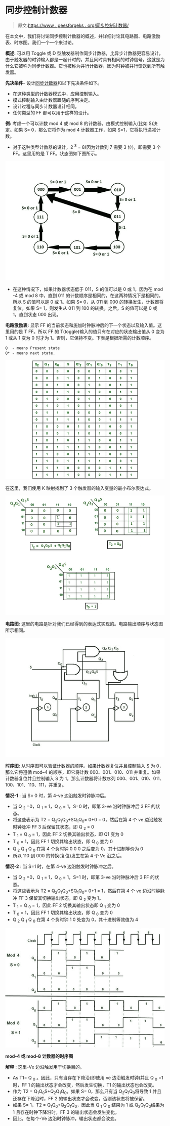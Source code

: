 # 同步控制计数器

> 原文:[https://www . geesforgeks . org/同步控制计数器/](https://www.geeksforgeeks.org/synchronous-controlled-counter/)

在本文中，我们将讨论同步控制计数器的概述，并详细讨论其电路图、电路激励表、时序图。我们一个一个来讨论。

**概述:**
可以用 Toggle 或 D 型触发器制作同步计数器，比异步计数器更容易设计。由于触发器的时钟输入都是一起计时的，并且同时具有相同的时钟信号，这就是为什么它被称为同步计数器。它也被称为并行计数器，因为时钟被并行馈送到所有触发器。

**先决条件**–
设计[同步计数器](https://www.geeksforgeeks.org/differences-between-synchronous-and-asynchronous-counter/)和以下先决条件如下。

*   在这种类型的计数器模式中，应用控制输入。
*   模式控制输入由计数器跟随的序列决定。
*   设计过程与同步计数器设计相同。
*   任何类型的 FF 都可以用于这样的设计。

**例:**
考虑一个可以计数 mod 4 或 mod 8 的计数器，由模式控制输入(比如 S)决定。如果 S= 0，那么它将作为 mod 4 计数器工作，如果 S=1，它将执行递减计数。

*   对于这种类型计数器的设计，2 <sup>3</sup> = 8(因为计数到 7 需要 3 位)，即需要 3 个 FF。这里用的是 T FF。状态图如下图所示。

![](img/d2b3f400bce7361d9ee71d0248e44f9f.png)

*   在这种情况下，如果计数器状态低于 011，S 的值可以是 0 或 1，因为在 mod -4 或 mod 8 中，直到 011 的计数顺序是相同的，在这两种情况下是相同的。所以 S 的值可以是 0 或 1。如果 S= 0，从 011 到 000 的转换发生，计数器将复位。如果 S= 1，则发生从 011 到 100 的转换。之后，S 的值可以是 0 或 1，直到状态 000 出现。

**电路激励表:**
显示 FF 的当前状态和施加时钟脉冲后的下一个状态以及输入值。这里用的是 T FF。所以 FF 的 T(toggle)输入的值只有在对应的状态输出值从 0 变为 1 或从 1 变为 0 时才为 1。否则，它保持不变。下表是根据所需的计数顺序。

```
Q  - means Present state 
Q* - means next state.
```

![](img/fec023ac27b3df9c7a6a7d9528e6479c.png)

在这里，我们使用 K 映射找到了 3 个触发器的输入变量的最小布尔表达式。

![](img/d1ae7b3544d9c1ae42386ed647df6b6f.png)

**电路图:**
这里的电路是针对我们已经得到的表达式实现的。电路输出顺序与状态图所示相同。

![](img/d6f9b3cd6bb0246bb0f902353b5a5cd6.png)

**时序图:**
从时序图可以验证计数器的顺序。如果计数器复位并且控制输入 S 为 0，那么它将遵循 mod–4 的顺序，即它将计数 000、001、010、011 并重复。如果计数器复位并且控制输入 S 为 1，那么计数器将计数序列 000、001、010、011、100、101、110、111，并重复。

**情况-1** :
当 S= 0 时，第 4-ve 边沿触发时钟脉冲后。

*   当 Q <sub>2</sub> =0，Q <sub>1</sub> = 1，Q <sub>0</sub> = 1，S=0 时，即第 3-ve 沿时钟脉冲后 3 FF 的状态。
*   将这些表示为 T2 = Q<sub>2</sub>Q<sub>1</sub>Q<sub>0</sub>+SQ<sub>1</sub>Q<sub>0</sub>= 0+0 = 0，然后在第 4 个 ve 边沿触发时钟脉冲 FF 3 后保留其状态，即 Q <sub>2</sub> = 0
*   T <sub>1</sub> = Q <sub>0</sub> = 1，因此 FF 2 切换其输出状态，即 Q1 变为 0
*   T <sub>0</sub> = 1，因此 FF 1 切换其输出状态，即 Q <sub>0</sub> 变为 0
*   Q <sub>2</sub> Q <sub>1</sub> Q <sub>0</sub> 在第 4 个负时钟 0 0 0 之后变为 0，其十进制等价为 0
*   所以 110 到 000 的转换(复位)发生在第 4 个 Ve 沿之后。

**情况-2** :
当 S=1 时，在第 4-ve 边沿触发时钟脉冲之后。

*   当 Q <sub>2</sub> =0，Q <sub>1</sub> = 1，Q <sub>0</sub> = 1，S=1 时，即第 3-ve 沿时钟脉冲后 3 FF 的状态。
*   将这些表示为 T2 = Q<sub>2</sub>Q<sub>1</sub>Q<sub>0</sub>+SQ<sub>1</sub>Q<sub>0</sub>= 0+1 = 1，然后在第 4 个 ve 边沿时钟脉冲 FF 3 保留其切换输出状态，即 Q <sub>2</sub> 变为 1。
*   T <sub>1</sub> = Q <sub>0</sub> = 1，因此 FF 2 切换其输出状态即 Q <sub>1</sub> 变为 0
*   T <sub>0</sub> = 1，因此 FF 1 切换其输出状态，即 Q <sub>0</sub> 变为 0
*   Q <sub>2</sub> Q <sub>1</sub> Q <sub>0</sub> 在第 4 个负时钟 1 0 处变为 0，其十进制等效值为 4

![](img/24b15bd3dd245d12314ce16403d5c118.png)

**mod-4 或 mod-8 计数器的时序图**

**解释** :
这里-Ve 边沿触发用于切换目的。

*   As T1= Q <sub>0</sub> 。因此，只有当存在下降沿(即使用 ve 边沿触发时钟)并且 Q <sub>0</sub> =1 时，FF 1 的输出状态才会改变，然后发生切换，T1 的输出状态也会改变。
*   作为 T2 = Q<sub>1</sub>Q<sub>0</sub>S+Q<sub>2</sub>Q<sub>1</sub>Q<sub>0</sub>。如果 S= 0，那么只有当 Q<sub>2</sub>Q<sub>1</sub>Q<sub>0</sub>将导致 1 并且还存在下降沿时，FF 2 的输出状态才会改变，否则该状态将被保留。
*   如果 S= 1，T2 = Q<sub>1</sub>Q<sub>0</sub>+Q<sub>2</sub>Q<sub>1</sub>Q<sub>0</sub>，因此当 Q <sub>1</sub> Q <sub>0</sub> 结果为 1 或 Q<sub>2</sub>Q<sub>1</sub>Q<sub>0</sub>结果为 1 且存在时钟下降沿时，FF 3 的输出状态会发生变化。
*   因此，在每个-Ve 边沿时钟脉冲，输出状态都会改变。